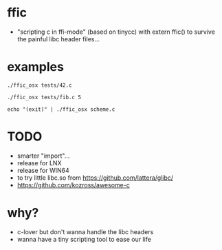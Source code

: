# ffic

* "scripting c in ffi-mode" (based on tinycc) with extern ffic() to survive the painful libc header files...

# examples

```
./ffic_osx tests/42.c

./ffic_osx tests/fib.c 5

echo "(exit)" | ./ffic_osx scheme.c
```

# TODO

* smarter "import"...
* release for LNX
* release for WIN64
* to try little libc.so from https://github.com/lattera/glibc/
* https://github.com/kozross/awesome-c

# why?

* c-lover but don't wanna handle the libc headers
* wanna have a tiny scripting tool to ease our life

